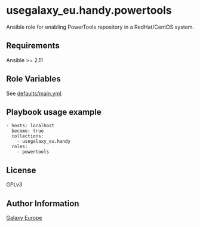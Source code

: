 usegalaxy_eu.handy.powertools
=======

Ansible role for enabling PowerTools repository in a RedHat/CentOS system.

Requirements
------------
Ansible >= 2.11

Role Variables
--------------
See [defaults/main.yml](defaults/main.yml).

Playbook usage example
-------------
```
- hosts: localhost
  become: true
  collections:
    - usegalaxy_eu.handy
  roles:
    - powertools
```
     
License
-------
GPLv3

Author Information
------------------
[Galaxy Europe](https://galaxyproject.eu)
